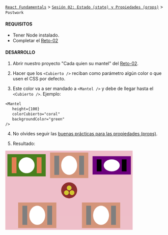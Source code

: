 [`React Fundamentals`](../../README.md) > [`Sesión 02: Estado (state) y Propiedades (props)`](../Readme.md) > `Postwork`

#### REQUISITOS
- Tener Node instalado.
- Completar el [Reto-02](../Reto-02)


#### DESARROLLO

1. Abrir nuestro proyecto "Cada quien su mantel" del [Reto-02](../Reto-02).

2. Hacer que los `<Cubierto />` reciban como parámetro algún color o que usen el CSS por defecto.

3. Este color va a ser mandado a `<Mantel />` y debe de llegar hasta el `<Cubierto />`. Ejemplo:
```
<Mantel
   height={100}
   colorCubierto="coral"
   backgroundColor="green"
/>
```

4. No olvides seguir las [buenas prácticas para las propiedades (props)](../../BuenasPracticas/PropTypes/Readme.md).

5. Resultado:
<img src="./public/resultado.png" width="400">
